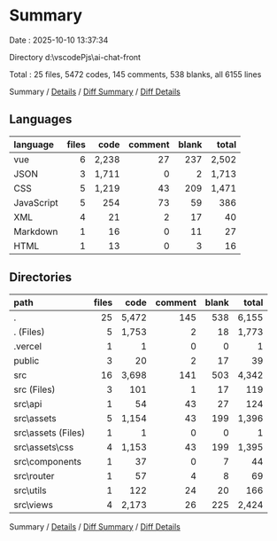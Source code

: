 # Summary

Date : 2025-10-10 13:37:34

Directory d:\\vscodePjs\\ai-chat-front

Total : 25 files,  5472 codes, 145 comments, 538 blanks, all 6155 lines

Summary / [Details](details.md) / [Diff Summary](diff.md) / [Diff Details](diff-details.md)

## Languages
| language | files | code | comment | blank | total |
| :--- | ---: | ---: | ---: | ---: | ---: |
| vue | 6 | 2,238 | 27 | 237 | 2,502 |
| JSON | 3 | 1,711 | 0 | 2 | 1,713 |
| CSS | 5 | 1,219 | 43 | 209 | 1,471 |
| JavaScript | 5 | 254 | 73 | 59 | 386 |
| XML | 4 | 21 | 2 | 17 | 40 |
| Markdown | 1 | 16 | 0 | 11 | 27 |
| HTML | 1 | 13 | 0 | 3 | 16 |

## Directories
| path | files | code | comment | blank | total |
| :--- | ---: | ---: | ---: | ---: | ---: |
| . | 25 | 5,472 | 145 | 538 | 6,155 |
| . (Files) | 5 | 1,753 | 2 | 18 | 1,773 |
| .vercel | 1 | 1 | 0 | 0 | 1 |
| public | 3 | 20 | 2 | 17 | 39 |
| src | 16 | 3,698 | 141 | 503 | 4,342 |
| src (Files) | 3 | 101 | 1 | 17 | 119 |
| src\\api | 1 | 54 | 43 | 27 | 124 |
| src\\assets | 5 | 1,154 | 43 | 199 | 1,396 |
| src\\assets (Files) | 1 | 1 | 0 | 0 | 1 |
| src\\assets\\css | 4 | 1,153 | 43 | 199 | 1,395 |
| src\\components | 1 | 37 | 0 | 7 | 44 |
| src\\router | 1 | 57 | 4 | 8 | 69 |
| src\\utils | 1 | 122 | 24 | 20 | 166 |
| src\\views | 4 | 2,173 | 26 | 225 | 2,424 |

Summary / [Details](details.md) / [Diff Summary](diff.md) / [Diff Details](diff-details.md)